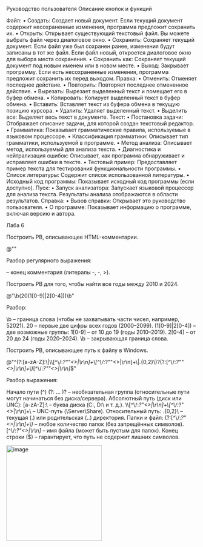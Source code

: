 Руководство пользователя Описание кнопок и функций

Файл: 
• Создать: Создает новый документ. Если текущий документ содержит несохраненные изменения, программа предложит сохранить их. 
• Открыть: Открывает существующий текстовый файл. Вы можете выбрать файл через диалоговое окно. 
• Сохранить: Сохраняет текущий документ. Если файл уже был сохранен ранее, изменения будут записаны в тот же файл. Если файл новый, откроется диалоговое окно для выбора места сохранения. 
• Сохранить как: Сохраняет текущий документ под новым именем или в новом месте. 
• Выход: Закрывает программу. Если есть несохраненные изменения, программа предложит сохранить их перед выходом.
Правка:
• Отменить: Отменяет последнее действие. 
• Повторить: Повторяет последнее отмененное действие. 
• Вырезать: Вырезает выделенный текст и помещает его в буфер обмена. 
• Копировать: Копирует выделенный текст в буфер обмена. 
• Вставить: Вставляет текст из буфера обмена в текущую позицию курсора. 
• Удалить: Удаляет выделенный текст. 
• Выделить все: Выделяет весь текст в документе.
Текст:
• Постановка задачи: Отображает описание задачи, для которой создан текстовый редактор.
• Грамматика: Показывает грамматические правила, используемые в языковом процессоре. 
• Классификация грамматики: Описывает тип грамматики, используемой в программе. 
• Метод анализа: Описывает метод, используемый для анализа текста. 
• Диагностика и нейтрализация ошибок: Описывает, как программа обнаруживает и исправляет ошибки в тексте. 
• Тестовый пример: Предоставляет пример текста для тестирования функциональности программы. 
• Список литературы: Содержит список использованной литературы. 
• Исходный код программы: Показывает исходный код программы (если доступно).
Пуск:
• Запуск анализатора: Запускает языковой процессор для анализа текста. Результаты анализа отображаются в области результатов.
Справка:
• Вызов справки: Открывает это руководство пользователя. 
• О программе: Показывает информацию о программе, включая версию и автора.

Лаба 6

Построить РВ, описывающее HTML-комментарии.

@"<!--.*?-->"

Разбор регулярного выражения:

<!-- – начало комментария (литералы <, !, -, -).
.*? – любое количество любых символов (кроме перевода строки, если не используется модификатор Singleline), нежадный поиск (чтобы захватывать ближайший закрывающий тег).
--> – конец комментария (литералы -, -, >).

Построить РВ для того, чтобы найти все годы между 2010 и
2024.

@"\b(20(1[0-9]|2[0-4]))\b"

Разбор:

\b – граница слова (чтобы не захватывать части чисел, например, 52021).
20 – первые две цифры всех годов (2000–2099).
(1[0-9]|2[0-4]) – две возможные группы:
1[0-9] – от 10 до 19 (годы 2010–2019).
2[0-4] – от 20 до 24 (годы 2020–2024).
\b – закрывающая граница слова.

Построить РВ, описывающее путь к файлу в Windows.

@"^(?:[a-zA-Z]:\\|\\\\[^\\\/:*?""<>|\r\n]+\\[^\\\/:*?""<>|\r\n]+\\|\.{0,2}\\)?(?:[^\\\/:*?""<>|\r\n]+\\)*[^\\\/:*?""<>|\r\n]*$"

Разбор выражения:

Начало пути (^)
(?: ... )? – необязательная группа (относительные пути могут начинаться без диска/сервера).
Абсолютный путь (диск или UNC):
[a-zA-Z]:\\ – буква диска (C:\, D:\ и т. д.).
\\\\[^\\\/:*?"<>|\r\n]+\\[^\\\/:*?"<>|\r\n]+\\ – UNC-путь (\\Server\Share\).
Относительный путь:
\.{0,2}\\ – текущая (.\) или родительская (..\) директория.
Папки и файл:
(?:[^\\\/:*?"<>|\r\n]+\\)* – любое количество папок (без запрещённых символов).
[^\\\/:*?"<>|\r\n]* – имя файла (может быть пустым для папок).
Конец строки ($) – гарантирует, что путь не содержит лишних символов.

<img width="252" alt="image" src="https://github.com/user-attachments/assets/cb1383d8-8541-424f-a2ce-b6b898beb503" />



